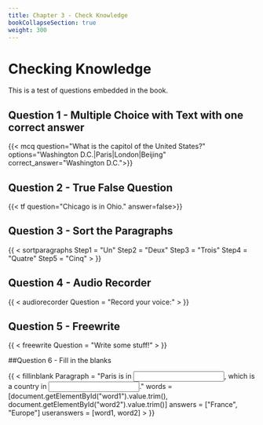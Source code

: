 ```yaml
---
title: Chapter 3 - Check Knowledge
bookCollapseSection: true
weight: 300
---
```


# Checking Knowledge

This is a test of questions embedded in the book.

## Question 1 - Multiple Choice with Text with one correct answer


{{< mcq question="What is the capitol of the United States?" options="Washington D.C.|Paris|London|Beijing" correct_answer="Washington D.C.">}}

## Question 2 - True False Question


{{< tf question="Chicago is in Ohio." answer=false>}}

## Question 3 - Sort the Paragraphs

{{ < sortparagraphs Step1 = "Un" Step2 = "Deux" Step3 = "Trois" Step4 = "Quatre" Step5 = "Cinq" > }}

## Question 4 - Audio Recorder

{{ < audiorecorder Question = "Record your voice:" > }}

## Question 5 - Freewrite

{{ < freewrite Question = "Write some stuff!" > }}

##Question 6 - Fill in the blanks

{{ < fillinblank Paragraph = "Paris is in <input type="text" id="word1">, which is a country in <input type="text" id="word2">." words = [document.getElementById("word1").value.trim(), document.getElementById("word2").value.trim()] answers = ["France", "Europe"] useranswers = [word1, word2] > }}
